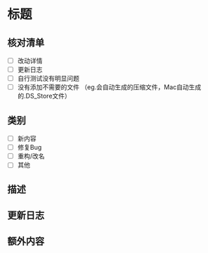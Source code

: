 # 标题
<!---
为PR提供简洁且描述性准确的标题，例如：“添加新模组中的十八个新子职”
-->
## 核对清单
- [ ] 改动详情
- [ ] 更新日志
- [ ] 自行测试没有明显问题
- [ ] 没有添加不需要的文件 （eg.会自动生成的压缩文件，Mac自动生成的.DS_Store文件）
## 类别
- [ ] 新内容
- [ ] 修复Bug
- [ ] 重构/改名
- [ ] 其他

## 描述
<!---
简单描述你所做的修改,可能的话包含理由/原因/请求。
-->

## 更新日志
<!---
尽可能详细的说明你都做了哪些修改，可能的话写入 changelog
-->

## 额外内容
<!---
其他你想提到的内容？
-->
